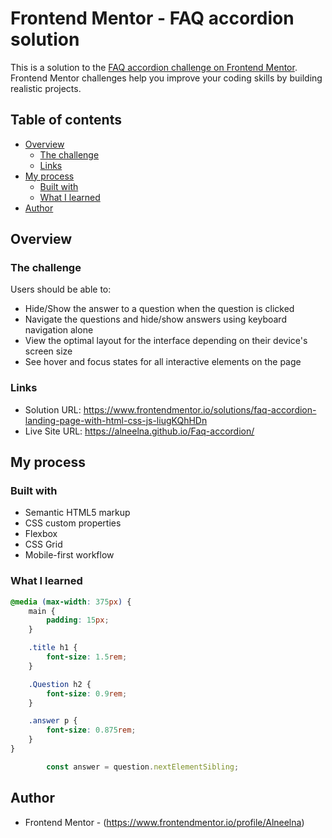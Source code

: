 # Frontend Mentor - FAQ accordion solution

This is a solution to the [FAQ accordion challenge on Frontend Mentor](https://www.frontendmentor.io/challenges/faq-accordion-wyfFdeBwBz). Frontend Mentor challenges help you improve your coding skills by building realistic projects. 

## Table of contents

- [Overview](#overview)
  - [The challenge](#the-challenge)
   - [Links](#links)
- [My process](#my-process)
  - [Built with](#built-with)
  - [What I learned](#what-i-learned)
- [Author](#author)

## Overview

### The challenge

Users should be able to:

- Hide/Show the answer to a question when the question is clicked
- Navigate the questions and hide/show answers using keyboard navigation alone
- View the optimal layout for the interface depending on their device's screen size
- See hover and focus states for all interactive elements on the page

### Links

- Solution URL: https://www.frontendmentor.io/solutions/faq-accordion-landing-page-with-html-css-js-liugKQhHDn
- Live Site URL: https://alneelna.github.io/Faq-accordion/

## My process

### Built with

- Semantic HTML5 markup
- CSS custom properties
- Flexbox
- CSS Grid
- Mobile-first workflow

### What I learned

```css
@media (max-width: 375px) {
    main {
        padding: 15px;
    }

    .title h1 {
        font-size: 1.5rem;
    }

    .Question h2 {
        font-size: 0.9rem;
    }

    .answer p {
        font-size: 0.875rem;
    }
}

```
```js
        const answer = question.nextElementSibling;

```

## Author

- Frontend Mentor - (https://www.frontendmentor.io/profile/Alneelna)


